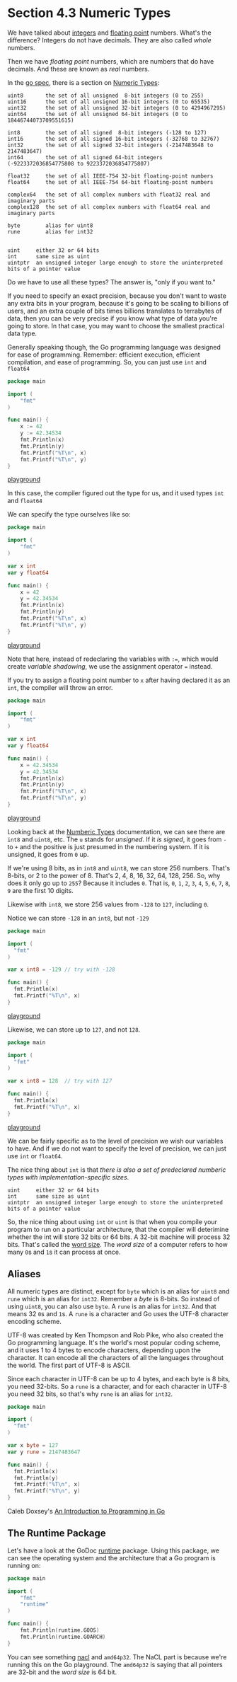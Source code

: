 # Section 4.3 Numeric Types  

We have talked about [integers](https://en.wikipedia.org/wiki/Integer) and [floating point](https://en.wikipedia.org/wiki/Floating-point_arithmetic) numbers. What's the difference? Integers do not have decimals. They are also called _whole_ numbers.  
  
Then we have _floating point_ numbers, which are numbers that do have decimals. And these are known as _real_ numbers.  
  
In the [go spec](https://golang.org/ref/spec), there is a section on [Numeric Types](https://golang.org/ref/spec#Numeric_types):

```
uint8       the set of all unsigned  8-bit integers (0 to 255)
uint16      the set of all unsigned 16-bit integers (0 to 65535)
uint32      the set of all unsigned 32-bit integers (0 to 4294967295)
uint64      the set of all unsigned 64-bit integers (0 to 18446744073709551615)

int8        the set of all signed  8-bit integers (-128 to 127)
int16       the set of all signed 16-bit integers (-32768 to 32767)
int32       the set of all signed 32-bit integers (-2147483648 to 2147483647)
int64       the set of all signed 64-bit integers (-9223372036854775808 to 9223372036854775807)

float32     the set of all IEEE-754 32-bit floating-point numbers
float64     the set of all IEEE-754 64-bit floating-point numbers

complex64   the set of all complex numbers with float32 real and imaginary parts
complex128  the set of all complex numbers with float64 real and imaginary parts

byte        alias for uint8
rune        alias for int32


uint     either 32 or 64 bits
int      same size as uint
uintptr  an unsigned integer large enough to store the uninterpreted bits of a pointer value
```

Do we have to use all these types? The answer is, "only if you want to."  
  
If you need to specify an exact precision, because you don't want to waste any extra bits in your program, because it's going to be scaling to billions of users, and an extra couple of bits times billions translates to terrabytes of data, then you can be very precise if you know what type of data you're going to store. In that case, you may want to choose the smallest practical data type.  
  
Generally speaking though, the Go programming language was designed for ease of programming. Remember: efficient execution, efficient compilation, and ease of programming. So, you can just use `int` and `float64`  
  
```go
package main

import (
	"fmt"
)

func main() {
	x := 42
	y := 42.34534
	fmt.Println(x)
	fmt.Println(y)
	fmt.Printf("%T\n", x)
	fmt.Printf("%T\n", y)
}

```
[playground](https://play.golang.org/p/OdWUH8uva6)  
  
In this case, the compiler figured out the type for us, and it used types `int` and `float64`  
  
We can specify the type ourselves like so:

```go
package main

import (
	"fmt"
)

var x int
var y float64

func main() {
	x = 42
	y = 42.34534
	fmt.Println(x)
	fmt.Println(y)
	fmt.Printf("%T\n", x)
	fmt.Printf("%T\n", y)
}

```
[playground](https://play.golang.org/p/0JpmCYezs1)  

Note that here, instead of redeclaring the variables with `:=`, which would create _variable shadowing_, we use the assignment operator `=` instead.  
  
If you try to assign a floating point number to `x` after having declared it as an `int`, the compiler will throw an error.

```go
package main

import (
	"fmt"
)

var x int
var y float64

func main() {
	x = 42.34534
	y = 42.34534
	fmt.Println(x)
	fmt.Println(y)
	fmt.Printf("%T\n", x)
	fmt.Printf("%T\n", y)
}

```
[playground](https://play.golang.org/p/onZXyuh-bI)  
  
Looking back at the [Numberic Types](https://golang.org/ref/spec#Numeric_types) documentation, we can see there are `int8` and `uint8`, etc. The `u` stands for _unsigned_. If it _is signed_, it goes from `-` to `+` and the positive is just presumed in the numbering system. If it is unsigned, it goes from `0` up.  
  
If we're using 8 bits, as in `int8` and `uint8`, we can store 256 numbers. That's 8-bits, or 2 to the power of 8. That's 2, 4, 8, 16, 32, 64, 128, 256. So, why does it only go up to `255`? Because it includes `0`. That is, `0`, `1`, `2`, `3`, `4`, `5`, `6`, `7`, `8`, `9` are the first 10 digits.  
  
Likewise with `int8`, we store 256 values from `-128` to `127`, including `0`.  
  
Notice we can store `-128` in an `int8`, but not `-129`
  
```go
package main

import (
  "fmt"
)

var x int8 = -129 // try with -128

func main() {
  fmt.Println(x)
  fmt.Printf("%T\n", x)
}

```
[playground](https://play.golang.org/p/YbwTa1YT4i)  
  
Likewise, we can store up to `127`, and not `128`.  
 
```go
package main

import (
  "fmt"
)

var x int8 = 128  // try with 127

func main() {
  fmt.Println(x)
  fmt.Printf("%T\n", x)
}

```
[playground](https://play.golang.org/p/BI8wMespZD)  
  
We can be fairly specific as to the level of precision we wish our variables to have. And if we do not want to specify the level of precision, we can just use `int` or `float64`.  
  
The nice thing about `int` is that _there is also a set of predeclared numberic types with implementation-specific sizes_. 

```
uint     either 32 or 64 bits
int      same size as uint
uintptr  an unsigned integer large enough to store the uninterpreted bits of a pointer value
```

So, the nice thing about using `int` or `uint` is that when you compile your program to run on a particular architecture, that the compiler will deterimine whether the int will store 32 bits or 64 bits. A 32-bit machine will process 32 bits. That's called the [word size](https://simple.wikipedia.org/wiki/Word_(computing)). The _word size_ of a computer refers to how many `0`s and `1`s it can process at once.  
  
## Aliases  
  
All numeric types are distinct, except for `byte` which is an alias for `uint8` and `rune` which is an alias for `int32`. Remember a _byte_ is 8-bits. So instead of using `uint8`, you can also use `byte`.  A `rune` is an alias for `int32`. And that means 32 `0`s and `1`s. A `rune` is a character and Go uses the UTF-8 character encoding scheme.  
  
UTF-8 was created by Ken Thompson and Rob Pike, who also created the Go programming language. It's the world's most popular coding scheme, and it uses 1 to 4 bytes to encode characters, depending upon the character. It can encode all the characters of all the languages throughout the world.  The first part of UTF-8 is ASCII.  
  
Since each character in UTF-8 can be up to 4 bytes, and each byte is 8 bits, you need 32-bits. So a `rune` is a character, and for each character in UTF-8 you need 32 bits, so that's why `rune` is an alias for `int32`.

```go
package main

import (
  "fmt"
)

var x byte = 127
var y rune = 2147483647

func main() {
  fmt.Println(x)
  fmt.Println(y)
  fmt.Printf("%T\n", x)
  fmt.Printf("%T\n", y)
}
```
Caleb Doxsey's [An Introduction to Programming in Go](https://www.golang-book.com/books/intro)

## The Runtime Package

Let's have a look at the GoDoc [runtime](http://godoc.org/runtime) package. Using this package, we can see the operating system and the architecture that a Go program is running on:
  
```go
package main

import (
	"fmt"
	"runtime"
)

func main() {
	fmt.Println(runtime.GOOS)
	fmt.Println(runtime.GOARCH)
}

```
You can see something [nacl](https://en.wikipedia.org/wiki/NaCl_(software)) and `amd64p32`.  The NaCL part is because we're running this on the Go playground. The `amd64p32` is saying that all pointers are 32-bit and the _word size_ is 64 bit.  
  

